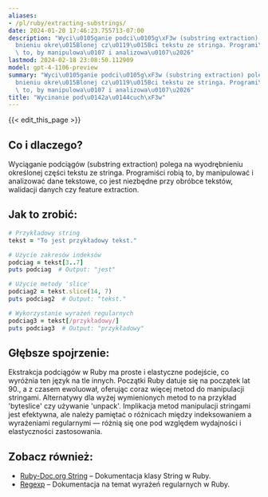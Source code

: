 ```yaml
---
aliases:
- /pl/ruby/extracting-substrings/
date: 2024-01-20 17:46:23.755713-07:00
description: "Wyci\u0105ganie podci\u0105g\xF3w (substring extraction) polega na wyodr\u0119\
  bnieniu okre\u015Blonej cz\u0119\u015Bci tekstu ze stringa. Programi\u015Bci robi\u0105\
  \ to, by manipulowa\u0107 i analizowa\u0107\u2026"
lastmod: 2024-02-18 23:08:50.112909
model: gpt-4-1106-preview
summary: "Wyci\u0105ganie podci\u0105g\xF3w (substring extraction) polega na wyodr\u0119\
  bnieniu okre\u015Blonej cz\u0119\u015Bci tekstu ze stringa. Programi\u015Bci robi\u0105\
  \ to, by manipulowa\u0107 i analizowa\u0107\u2026"
title: "Wycinanie pod\u0142a\u0144cuch\xF3w"
---
```


{{< edit_this_page >}}

## Co i dlaczego?
Wyciąganie podciągów (substring extraction) polega na wyodrębnieniu określonej części tekstu ze stringa. Programiści robią to, by manipulować i analizować dane tekstowe, co jest niezbędne przy obróbce tekstów, walidacji danych czy feature extraction.

## Jak to zrobić:
```ruby
# Przykładowy string
tekst = "To jest przykładowy tekst."

# Użycie zakresów indeksów
podciag = tekst[3..7]
puts podciag  # Output: "jest"

# Użycie metody 'slice'
podciag2 = tekst.slice(14, 7)
puts podciag2  # Output: "tekst."

# Wykorzystanie wyrażeń regularnych
podciag3 = tekst[/przykładowy/]
puts podciag3  # Output: "przykładowy"
```

## Głębsze spojrzenie:
Ekstrakcja podciągów w Ruby ma proste i elastyczne podejście, co wyróżnia ten język na tle innych. Początki Ruby datuje się na początek lat 90., a z czasem ewoluował, oferując coraz więcej metod do manipulacji stringami. Alternatywy dla wyżej wymienionych metod to na przykład 'byteslice' czy używanie 'unpack'. Implikacja metod manipulacji stringami jest efektywna, ale należy pamiętać o różnicach między indeksowaniem a wyrażeniami regularnymi — różnią się one pod względem wydajności i elastyczności zastosowania.

## Zobacz również:
- [Ruby-Doc.org String](https://ruby-doc.org/core-2.7.0/String.html) – Dokumentacja klasy String w Ruby.
- [Regexp](https://ruby-doc.org/core-2.7.0/Regexp.html) – Dokumentacja na temat wyrażeń regularnych w Ruby.
